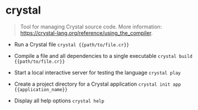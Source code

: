 # crystal
> Tool for managing Crystal source code.
> More information: <https://crystal-lang.org/reference/using_the_compiler>.

- Run a Crystal file
`crystal {{path/to/file.cr}}`

- Compile a file and all dependencies to a single executable
`crystal build {{path/to/file.cr}}`

- Start a local interactive server for testing the language
`crystal play`

- Create a project directory for a Crystal application
`crystal init app {{application_name}}`

- Display all help options
`crystal help`
